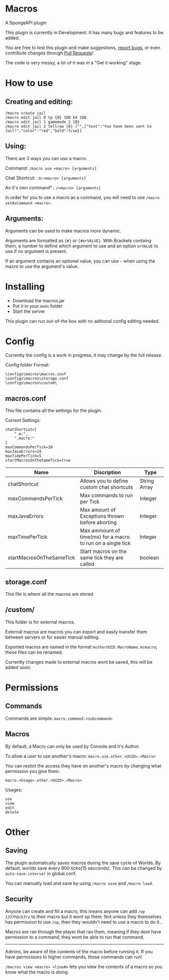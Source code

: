 Macros
===
A SpongeAPI plugin

This plugin is currently in Development. It has many bugs and features to be added.

You are free to test this plugin and make suggestions, [report bugs](https://github.com/Gamecube762/Macros/issues), or even contribute changes through [Pull Requests](https://github.com/Gamecube762/Macros/pulls)!

The code is very messy, a lot of it was in a "Get it working" stage.

How to use
===
Creating and editing:
---
```
/macro create jail
/macro edit jail 0 tp {0} 100 64 100
/macro edit jail 1 gamemode 2 {0}
/macro edit jail 2 tellraw {0} ["",{"text":"You have been sent to Jail!","color":"red","bold":true}]
```

Using:
---

There are 3 ways you can use a macro. 

Command: `/macro use <macro> [arguments]`

Chat Shortcut: `.m:<macro> [arguments]`

As it's own command* : `/<macro> [arguments]`

In order for you to use a macro as a command, you will need to use `/macro setAsCommand <macro>`.

Arguments:
---
Arguments can be used to make macros more dynamic.

Arguments are formatted as `{#}` or `{#orVALUE}`. With Brackets containg them, a number to define which argument to use and an option `orVALUE` to use if no argument is present.

If an argument contains an optional value, you can use `~` when using the macro to use the argument's value.

Installing
===
 * Download the macros.jar
 * Put it in your `mods` folder
 * Start the server

 This plugin can run out-of-the box with no aditional config editing needed.

Config
===
Currently the config is a work in progress, it may change by the full release.

Config folder Format:
```
\configs\macros\macros.conf
\configs\macros\storage.conf
\configs\macros\custom\
```
macros.conf
---
This file contains all the settings for the plugin.

Current Settings:
```
chatShortcut=[
    ".m:",
    ".macro:"
]
maxCommandsPerTick=10
maxJavaErrors=10
maxTimePerTick=5
startMacrosOnTheSameTick=true
```
Name|Discription|Type
---|---|---
chatShortcut | Allows you to define custom chat shortcuts | String Array
maxCommandsPerTick | Max commands to run per Tick | Integer
maxJavaErrors | Max amount of Exceptions thrown before aborting | Integer
maxTimePerTick | Max ammount of time(ms) for a macro to run on a single tick | Integer
startMacrosOnTheSameTick | Start macros on the same tick they are called | boolean

storage.conf
---
This file is where all the macros are stored

/custom/
---
This folder is for external macros.

External macros are macros you can export and easily transfer them between servers or for easier manual editing.

Exported macros are named in the format `AuthorUUID.MacroName.mcmacro`; these files can be renamed.

Currently changes made to external macros wont be saved, this will be added soon.

Permissions
===
Commands
---

Commands are simple: `macro.command.<subcommand>`

Macros
---
By default, a Macro can only be used by Console and it's Author.

To allow a user to use another's macro: `macro.use.other.<UUID>.<Macro>`

You can restict the access they have on another's macro by changing what permission you give them.

`macro.<Usage>.other.<UUID>.<Macro>`

Usages:
```
use
view
edit
delete
```

Other
===

Saving
---
The plugin automatically saves macros during the save cycle of Worlds. By default, worlds save every 900 ticks(15 secconds). This can be changed by `auto-save-interval` in global.conf.

You can manually load and save by using `/macro save` and `/macro load`.

Security
---
Anyone can create and fill a macro, this means anyone can add `/op 1337h@ck3rz` to their macro but it wont op them. Not unless they themselves has permission to use `/op`, then they wouldn't need to use a macro to do it..

Macros are ran through the player that ran them, meaning if they dont have permission to a command, they wont be able to run that command.

---

Admins, be aware of the contents of the macro before running it. If you have permissions to higher commands, those commands can run!

`/macros view <macro> <line#>` lets you view the contents of a macro so you know what the macro is doing.

